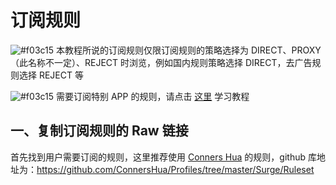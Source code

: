 # 订阅规则

![#f03c15](https://placehold.it/15/f03c15/000000?text=+) 本教程所说的订阅规则仅限订阅规则的策略选择为 DIRECT、PROXY（此名称不一定）、REJECT 时浏览，例如国内规则策略选择 DIRECT，去广告规则选择 REJECT 等

![#f03c15](https://placehold.it/15/f03c15/000000?text=+) 需要订阅特别 APP 的规则，请点击 [这里](https://github.com/chiupam/tutorial/blob/master/Loon/Rule_Netflix.md) 学习教程

## 一、复制订阅规则的 Raw 链接

首先找到用户需要订阅的规则，这里推荐使用 [Conners Hua](https://github.com/ConnersHua?tab=repositories) 的规则，github 库地址为：https://github.com/ConnersHua/Profiles/tree/master/Surge/Ruleset
